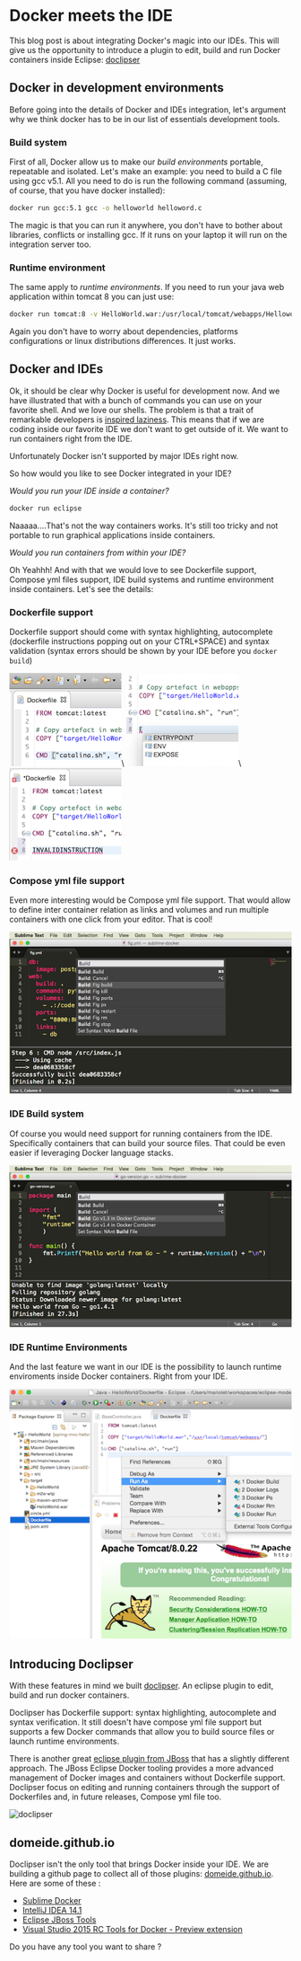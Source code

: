 # Docker meets the IDE

This blog post is about integrating Docker's magic into our IDEs. This will give us the opportunity to introduce a plugin to edit, build and run Docker containers inside Eclipse: [doclipser](https://github.com/domeide/doclipser)

## Docker in development environments

Before going into the details of Docker and IDEs integration, let's argument why we think docker has to be in our list of essentials development tools.

### Build system
First of all, Docker allow us to make our *build* *environments* portable, repeatable and isolated. Let's make an example: you need to build a C file using gcc v5.1. All you need to do is run the following command (assuming, of course, that you have docker installed):
```sh
docker run gcc:5.1 gcc -o helloworld helloword.c
```
The magic is that you can run it anywhere, you don't have to bother about libraries, conflicts or installing gcc. If it runs on your laptop it will run on the integration server too.

### Runtime environment
The same apply to *runtime* *environments*. If you need to run your java web application within tomcat 8 you can just use:
```sh
docker run tomcat:8 -v HelloWorld.war:/usr/local/tomcat/webapps/Helloworld.war 
```
Again you don't have to worry about dependencies, platforms configurations or linux distributions differences. It just works.

## Docker and IDEs

Ok, it should be clear why Docker is useful for development now. And we have illustrated that with a bunch of commands you can use on your favorite shell. And we love our shells. The problem is that a trait of remarkable developers is [inspired laziness](http://blog.codinghorror.com/get-me-the-laziest-people-money-can-buy/). This means that if we are coding inside our favorite IDE we don't want to get outside of it. We want to run containers right from the IDE.

Unfortunately Docker isn't supported by major IDEs right now.

So how would you like to see Docker integrated in your IDE?

*Would you run your IDE inside a container?*

```sh
docker run eclipse
```
Naaaaa....That's not the way containers works. It's still too tricky and not portable to run graphical applications inside containers.

*Would you run containers from within your IDE?*

Oh Yeahhh! And with that we would love to see Dockerfile support, Compose yml files support, IDE build systems and runtime environment inside containers. Let's see the details:

### Dockerfile support

Dockerfile support should come with syntax highlighting, autocomplete (dockerfile instructions popping out on your CTRL+SPACE) and syntax validation (syntax errors should be shown by your IDE before you `docker build`)

![syntaxh](/syntaxh.png)\ ![autocomplete](/autocomplete.png)\ ![syntax verification](/syntaxvalid.png)

### Compose yml file support

Even more interesting would be Compose yml file support. That would allow to define inter container relation as links and volumes and run multiple containers with one click from your editor. That is cool!

![compose](/compose.png)

### IDE Build system

Of course you would need support for running containers from the IDE. Specifically containers that can build your source files. That could be even easier if leveraging Docker language stacks.

![buildsystems](/buildsystems.png)


### IDE Runtime Environments

And the last feature we want in our IDE is the possibility to launch runtime enviroments inside Docker containers. Right from your IDE.

![runenv](/runenv.png)


## Introducing Doclipser

With these features in mind we built [doclipser](http://www.github.com/domeide/). An eclipse plugin to edit, build and run docker containers.

Doclipser has Dockerfile support: syntax highlighting, autocomplete and syntax verification. It still doesn't have compose yml file support but supports a few Docker commands that allow you to build source files or launch runtime environments.

There is another great [eclipse plugin from JBoss](http://tools.jboss.org/blog/2015-03-30-Eclipse_Docker_Tooling.html) that has a slightly different approach. The JBoss Eclipse Docker tooling provides a more advanced management of Docker images and containers without Dockerfile support. Doclipser focus on editing and running containers through the support of Dockerfiles and, in future releases, Compose yml file too.

![doclipser](https://github.com/domeide/doclipser/raw/master/images/doclipserdemo.gif)


## domeide.github.io

Doclipser isn't the only tool that brings Docker inside your IDE. We are building a github page to collect all of those plugins: [domeide.github.io](domeide.github.io). Here are some of these :

* [Sublime Docker](https://packagecontrol.io/packages/Docker%20Based%20Build%20Systems)
* [IntelliJ IDEA 14.1](http://blog.jetbrains.com/idea/2015/03/docker-support-in-intellij-idea-14-1/)
* [Eclipse JBoss Tools](http://tools.jboss.org/blog/2015-03-30-Eclipse_Docker_Tooling.html)
* [Visual Studio 2015 RC Tools for Docker - Preview extension](https://visualstudiogallery.msdn.microsoft.com/6f638067-027d-4817-bcc7-aa94163338f0)

Do you have any tool you want to share ?
